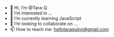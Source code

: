 - 👋 Hi, I’m @Tara-Q
- 👀 I’m interested in ...
- 🌱 I’m currently learning JavaScript
- 💞️ I’m looking to collaborate on ...
- 📫 How to reach me: hellotaraquinn@gmail.com

<!---
Tara-Q/Tara-Q is a ✨ special ✨ repository because its `README.md` (this file) appears on your GitHub profile.
You can click the Preview link to take a look at your changes.
--->
